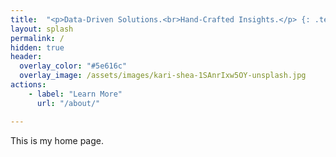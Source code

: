```yaml
---
title:  "<p>Data-Driven Solutions.<br>Hand-Crafted Insights.</p> {: .text-center}"
layout: splash
permalink: /
hidden: true
header:
  overlay_color: "#5e616c"
  overlay_image: /assets/images/kari-shea-1SAnrIxw5OY-unsplash.jpg
actions: 
    - label: "Learn More"
      url: "/about/" 

---
```


This is my home page.
